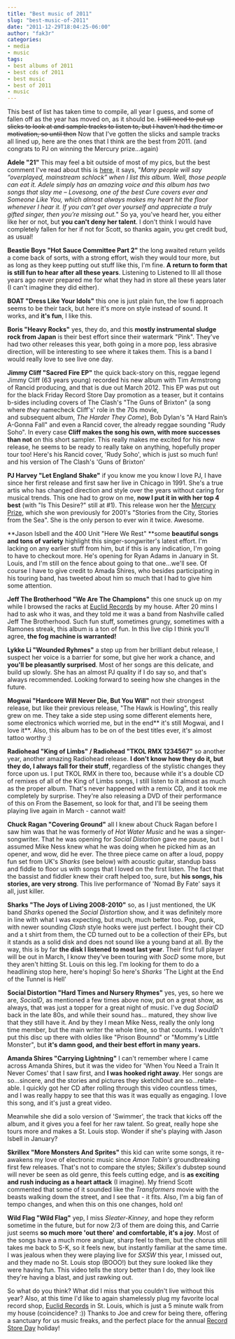 ```yaml
---
title: "Best music of 2011"
slug: "best-music-of-2011"
date: "2011-12-29T18:04:25-06:00"
author: "fak3r"
categories:
- media
- music
tags:
- best albums of 2011
- best cds of 2011
- best music
- best of 2011
- music
---
```


This best of list has taken time to compile, all year I guess, and some of fallen off as the year has moved on, as it should be. <del>I still need to put up slicks to look at and sample tracks to listen to, but I haven't had the time or motivation, so until then</del> Now that I've gotten the slicks and sample tracks all lined up, here are the ones that I think are the best from 2011. (and congrats to PJ on winning the Mercury prize...again)

**Adele "21"** This may feel a bit outside of most of my pics, but the best comment I've read about this is [here](http://ninebullets.net/), it says, "_Many people will say “overplayed, mainstream schlock” when I list this album. Well, those people can eat it. Adele simply has an amazing voice and this album has two songs that slay me – Lovesong, one of the best Cure covers ever and Someone Like You, which almost always makes my heart hit the floor whenever I hear it. If you can’t get over yourself and appreciate a truly gifted singer, then you’re missing out._" So ya, you've heard her, you either like her or not, but **you can't deny her talent**. I don't think I would have completely fallen for her if not for Scott, so thanks again, you get credit bud, as usual!

**Beastie Boys "Hot Sauce Committee Part 2"** the long awaited return yeilds a come back of sorts, with a strong effort, wish they would tour more, but as long as they keep putting out stuff like this, I'm fine. **A return to form that is still fun to hear after all these years**. Listening to Listened to Ill all those years ago never prepared me for what they had in store all these years later (I can't imagine they did either). 

**BOAT "Dress Like Your Idols"** this one is just plain fun, the low fi approach seems to be their tack, but here it's more on style instead of sound. It works, and **it's fun**, I like this. 

**Boris "Heavy Rocks"** yes, they do, and this **mostly instrumental sludge rock from Japan** is their best effort since their watermark "Pink". They've had two other releases this year, both going in a more pop, less abrasive direction, will be interesting to see where it takes them. This is a band I would really love to see live one day. 

**Jimmy Cliff "Sacred Fire EP"** the quick back-story on this, reggae legend Jimmy Cliff (63 years young) recorded his new album with Tim Armstrong of Rancid producing, and that is due out March 2012. This EP was put out for the black Friday Record Store Day promotion as a teaser, but it contains b-sides including covers of The Clash's "The Guns of Brixton" (a song where _they_ namecheck Cliff's' role in the 70s movie, and subsequent album, _The Harder They Come_), Bob Dylan's "A Hard Rain’s A-Gonna Fall" and even a Rancid cover, the already reggae sounding "Rudy Soho". In every case **Cliff makes the song his own, with more successes than not** on this short sampler. This really makes me excited for his new release, he seems to be ready to really take on anything, hopefully proper tour too! Here's his Rancid cover, 'Rudy Soho', which is just so much fun!  and his version of The Clash's 'Guns of Brixton' 

**PJ Harvey "Let England Shake"** if you know me you know I love PJ, I have since her first release and first saw her live in Chicago in 1991. She's a true artis who has changed direction and style over the years without caring for musical trends. This one had to grow on me, **now I put it in with her top 4 best** (with "Is This Desire?" still at #1). This release won her the [Mercury Prize](http://www.mercuryprize.com/), which she won previously for 2001's "Stories from the City, Stories from the Sea". She is the only person to ever win it twice. Awesome.

**Jason Isbell and the 400 Unit "Here We Rest" **some **beautiful songs and tons of variety** highlight this singer-songwriter's latest effort. I'm lacking on any earlier stuff from him, but if this is any indication, I'm going to have to checkout more. He's opening for Ryan Adams in January in St. Louis, and I'm still on the fence about going to that one...we'll see. Of course I have to give credit to Amada Shires, who besides participating in his touring band, has tweeted about him so much that I had to give him some attention. 

**Jeff The Brotherhood "We Are The Champions"** this one snuck up on my while I browsed the racks at [Euclid Records](http://www.euclidrecords.com/) by my house. After 20 mins I had to ask who it was, and they told me it was a band from Nashville called Jeff The Brotherhood. Such fun stuff, sometimes grungy, sometimes with a Ramones streak, this album is a ton of fun. In this live clip I think you'll agree, **the fog machine is warranted!**

**Lykke Li "Wounded Ryhmes"** a step up from her brilliant debut release, I suspect her voice is a barrier for some, but give her work a chance, and **you'll be pleasantly surprised**. Most of her songs are this delicate, and build up slowly. She has an almost PJ quality if I do say so, and that's always recommended. Looking forward to seeing how she changes in the future. 

**Mogwai "Hardcore Will Never Die, But You Will"** not their strongest release, but like their previous release, "The Hawk is Howling", this really grew on me. They take a side step using some different elements here, some electronics which worried me, but in the end** it's still Mogwai, and I love it**. Also, this album has to be on of the best titles ever, it's almost tattoo worthy :)

**Radiohead "King of Limbs" / Radiohead "TKOL RMX 1234567"** so another year, another amazing Radiohead release. **I don't know how they do it, but they do, I always fall for their stuff**, regardless of the stylistic changes they force upon us. I put TKOL RMX in there too, because while it's a double CD of remixes of all of the King of Limbs songs, I still listen to it almost as much as the proper album. That's never happened with a remix CD, and it took me completely by surprise. They're also releasing a DVD of their performance of this on From the Basement, so look for that, and I'll be seeing them playing live again in March - cannot wait!

**Chuck Ragan "Covering Ground"** all I knew about Chuck Ragan before I saw him was that he was formerly of _Hot Water Music_ and he was a singer-songwriter. That he was opening for _Social Distortion_ gave me pause, but I assumed Mike Ness knew what he was doing when he picked him as an opener, and wow, did he ever. The three piece came on after a loud, poppy fun set from UK's _Sharks_ (see below) with acoustic guitar, standup bass and fiddle to floor us with songs that I loved on the first listen. The fact that the bassist and fiddler knew their craft helped too, sure, but **his songs, his stories, are very strong**. This live performance of 'Nomad By Fate' says it all, just killer.

**Sharks "The Joys of Living 2008-2010"** so, as I just mentioned, the UK band _Sharks_ opened the _Social Distortion_ show, and it was definitely more in line with what I was expecting, but much, much better too. Pop, punk, with newer sounding _Clash_ style hooks were just perfect. I bought their CD and a t shirt from them, the CD turned out to be a collection of their EPs, but it stands as a solid disk and does not sound like a young band at all. By the way, this is by far **the disk I listened to most last year**. Their first full player will be out in March, I know they've been touring with _SocD_ some more, but they aren't hitting St. Louis on this leg. I'm looking for them to do a headlining stop here, here's hoping! So here's _Sharks_ 'The Light at the End of the Tunnel is Hell'

**Social Distortion "Hard Times and Nursery Rhymes"** yes, yes, so here we are, _SocialD_, as mentioned a few times above now, put on a great show, as always, that was just a topper for a great night of music. I've dug _SocialD_ back in the late 80s, and while their sound has... matured, they show live that they still have it. And by they I mean Mike Ness, really the only long time member, but the main writer the whole time, so that counts. I wouldn't put this disc up there with oldies like "Prison Bounnd" or "Mommy's Little Monster", but **it's damn good, and their best effort in many years.**

**Amanda Shires "Carrying Lightning"** I can't remember where I came across Amanda Shires, but it was the video for 'When You Need a Train It Never Comes' that I saw first, and **I was hooked right away**. Her songs are so...sincere, and the stories and pictures they sketch0out are so...relate-able. I quickly got her CD after rolling through this video countless times, and I was really happy to see that this was it was equally as engaging. I love this song, and it's just a great video.

Meanwhile she did a solo version of 'Swimmer', the track that kicks off the album, and it gives you a feel for her raw talent. So great, really hope she tours more and makes a St. Louis stop. Wonder if she's playing with Jason Isbell in January?

**Skrillex "More Monsters And Sprites"** this kid can write some songs, it re-awakens my love of electronic music since _Amon Tobin's_ groundbreaking first few releases. That's not to compare the styles; _Skillex's_ dubstep sound will never be seen as old genre, this feels cutting edge, and is **as exciting and rush inducing as a heart attack** (I imagine). My friend Scott commented that some of it sounded like the _Transformers_ movie with the beasts walking down the street, and I see that - it fits. Also, I'm a big fan of tempo changes, and when this on this one changes, hold on!

**Wild Flag "Wild Flag"** yep, I miss _Sleater-Kinney_, and hope they reform sometime in the future, but for now 2/3 of them are doing this, and Carrie just seems **so much more 'out there' and comfortable, it's a joy**. Most of the songs have a much more angluar, sharp feel to them, but the chorus still takes me back to S-K, so it feels new, but instantly familiar at the same time. I was jealous when they were playing live for _SXSW_ this year, I missed out, and they made no St. Louis stop (BOOO!) but they sure looked like they were having fun. This video tells the story better than I do, they look like they're having a blast, and just rawking out.

So what do you think? What did I miss that you couldn't live without this year? Also, at this time I'd like to again shamelessly plug my favorite local record shop, [Euclid Records](http://www.euclidrecords.com/) in St. Louis, which is just a 5 minute walk from my house (coincidence? :)) Thanks to Joe and crew for being there, offering a sanctuary for us music freaks, and the perfect place for the annual [Record Store Day](http://www.recordstoreday.com/) holiday!
